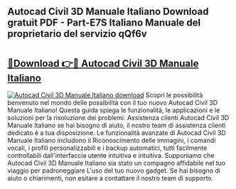 ## Autocad Civil 3D Manuale Italiano Download gratuit PDF - Part-E7S Italiano Manuale del proprietario del servizio qQf6v

# <h2><a href="http://dfgsypa.blite.top/?on=Autocad+Civil+3D+Manuale+Italiano">🔗Download 👉🔴 Autocad Civil 3D Manuale Italiano</a></h2>

[![Autocad Civil 3D Manuale Italiano download](https://i.imgur.com/lujVjoI.png)](http://dfgsypa.blite.top/?on=Autocad+Civil+3D+Manuale+Italiano)
Scopri le possibilità benvenuto nel mondo delle possibilità con il tuo nuovo Autocad Civil 3D Manuale Italiano! Questa guida spiega le funzionalità, le applicazioni e le soluzioni per la risoluzione dei problemi. Assistenza clienti Autocad Civil 3D Manuale Italiano se hai bisogno di aiuto, il nostro team di assistenza clienti dedicato è a tua disposizione. Le funzionalità avanzate di Autocad Civil 3D Manuale Italiano includono il Riconoscimento delle immagini, i comandi vocali, i profili personalizzabili e i backup automatici, tutti facilmente controllabili dall'interfaccia utente intuitiva e intuitiva. Supponiamo che Autocad Civil 3D Manuale Italiano sia stato un compagno affidabile nel tuo viaggio per padroneggiare L'uso del tuo nuovo gadget. Se hai bisogno di aiuto o chiarimenti, non esitare a contattare il nostro team di supporto.
